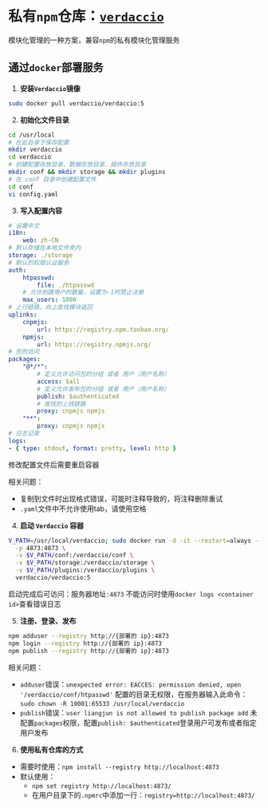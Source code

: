 # 私有`npm`仓库：[`verdaccio`](https://verdaccio.org/zh-CN/docs/what-is-verdaccio)
模块化管理的一种方案，兼容`npm`的私有模块化管理服务

## 通过`docker`部署服务

1. **安装`Verdaccio`镜像**
```bash
sudo docker pull verdaccio/verdaccio:5
```

2. **初始化文件目录**
```bash
cd /usr/local
# 在此目录下保存配置
mkdir verdaccio
cd verdaccio
# 创建配置存放目录、数据存放目录、插件存放目录
mkdir conf && mkdir storage && mkdir plugins
# 在 conf 目录中创建配置文件
cd conf
vi config.yaml
```

3. **写入配置内容**
```yaml
# 设置中文
i18n:
    web: zh-CN
# 默认存储在本地文件夹内
storage: ./storage
# 默认的权限认证服务
auth:
    htpasswd:
        file: ./htpasswd
    # 允许创建用户的数量，设置为-1时禁止注册
    max_users: 1000
# 上行链路，向上查找模块返回
uplinks:
    cnpmjs:
        url: https://registry.npm.taobao.org/
    npmjs:
        url: https://registry.npmjs.org/
# 包的访问
packages:
    "@*/*":
        # 定义允许访问包的分组 或者 用户（用户名称）
        access: $all
        # 定义允许发布包的分组 或者 用户（用户名称）
        publish: $authenticated
        # 查找的上线链路
        proxy: cnpmjs npmjs
    "**":
        proxy: cnpmjs npmjs
# 日志记录
logs:
- { type: stdout, format: pretty, level: http }
```
修改配置文件后需要重启容器

相关问题：
- 复制到文件时出现格式错误，可能时注释导致的，将注释删除重试
- `.yaml`文件中不允许使用tab，请使用空格

4. **启动 `Verdaccio` 容器**
```bash
V_PATH=/usr/local/verdaccio; sudo docker run -d -it --restart=always --name verdaccio \
  -p 4873:4873 \
  -v $V_PATH/conf:/verdaccio/conf \
  -v $V_PATH/storage:/verdaccio/storage \
  -v $V_PATH/plugins:/verdaccio/plugins \
  verdaccio/verdaccio:5
```
启动完成后可访问：服务器地址`:4873`
不能访问时使用`docker logs <container id>`查看错误日志

5. **注册、登录、发布**
```bash
npm adduser --registry http://{部署的 ip}:4873
npm login --registry http://{部署的 ip}:4873
npm publish --registry http://{部署的 ip}:4873
```

相关问题：
- `adduser`错误：`unexpected error: EACCES: permission denied, open '/verdaccio/conf/htpasswd'`
配置的目录无权限，在服务器输入此命令：`sudo chown -R 10001:65533 /usr/local/verdaccio`
- `publish`错误：`user liangjun is not allowed to publish package add`
未配置`packages`权限，配置`publish: $authenticated`登录用户可发布或者指定用户发布

6. **使用私有仓库的方式**

- 需要时使用：`npm install --registry http://localhost:4873`
- 默认使用：
    - `npm set registry http://localhost:4873/`
    - 在用户目录下的`.npmrc`中添加一行：`registry=http://localhost:4873/`